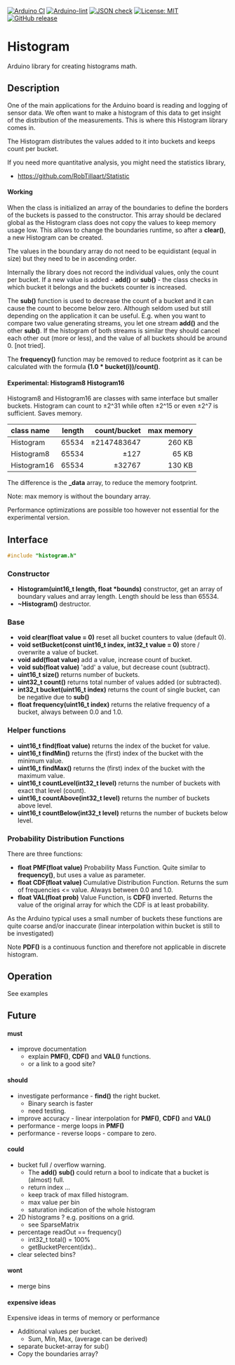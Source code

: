
[![Arduino CI](https://github.com/RobTillaart/Histogram/workflows/Arduino%20CI/badge.svg)](https://github.com/marketplace/actions/arduino_ci)
[![Arduino-lint](https://github.com/RobTillaart/Histogram/actions/workflows/arduino-lint.yml/badge.svg)](https://github.com/RobTillaart/Histogram/actions/workflows/arduino-lint.yml)
[![JSON check](https://github.com/RobTillaart/Histogram/actions/workflows/jsoncheck.yml/badge.svg)](https://github.com/RobTillaart/Histogram/actions/workflows/jsoncheck.yml)
[![License: MIT](https://img.shields.io/badge/license-MIT-green.svg)](https://github.com/RobTillaart/Histogram/blob/master/LICENSE)
[![GitHub release](https://img.shields.io/github/release/RobTillaart/Histogram.svg?maxAge=3600)](https://github.com/RobTillaart/Histogram/releases)


# Histogram

Arduino library for creating histograms math.


## Description

One of the main applications for the Arduino board is reading and logging of sensor data.
We often want to make a histogram of this data to get insight of the distribution of the
measurements. This is where this Histogram library comes in.

The Histogram distributes the values added to it into buckets and keeps count per bucket.

If you need more quantitative analysis, you might need the statistics library, 
- https://github.com/RobTillaart/Statistic


#### Working

When the class is initialized an array of the boundaries to define the borders of the
buckets is passed to the constructor. This array should be declared global as the
Histogram class does not copy the values to keep memory usage low. This allows to change
the boundaries runtime, so after a **clear()**, a new Histogram can be created.

The values in the boundary array do not need to be equidistant (equal in size)
but they need to be in ascending order.

Internally the library does not record the individual values, only the count per bucket.
If a new value is added - **add()** or **sub()** - the class checks in which bucket it 
belongs and the buckets counter is increased.

The **sub()** function is used to decrease the count of a bucket and it can cause the 
count to become below zero. Although seldom used but still depending on the application 
it can be useful. E.g. when you want to compare two value generating streams, you let 
one stream **add()** and the other **sub()**. If the histogram of both streams is 
similar they should cancel each other out (more or less), and the value of all buckets 
should be around 0. \[not tried\].

The **frequency()** function may be removed to reduce footprint as it can be calculated 
with the formula **(1.0 \* bucket(i))/count()**.


#### Experimental: Histogram8 Histogram16

Histogram8 and Histogram16 are classes with same interface but smaller buckets. 
Histogram can count to ±2^31 while often ±2^15 or even ±2^7 is sufficient. Saves memory.

| class name  | length | count/bucket | max memory |
|:------------|-------:|-------------:|-----------:|
| Histogram   | 65534  | ±2147483647  |    260 KB  |
| Histogram8  | 65534  | ±127         |     65 KB  |
| Histogram16 | 65534  | ±32767       |    130 KB  |

The difference is the **\_data** array, to reduce the memory footprint.

Note: max memory is without the boundary array.

Performance optimizations are possible too however not essential for 
the experimental version.


## Interface 

```cpp
#include "histogram.h"
```

### Constructor

- **Histogram(uint16_t length, float \*bounds)** constructor, get an array of boundary values and array length. 
Length should be less than 65534.
- **~Histogram()** destructor.


### Base

- **void clear(float value = 0)** reset all bucket counters to value (default 0).
- **void setBucket(const uint16_t index, int32_t value = 0)** store / overwrite a value of bucket.
- **void add(float value)** add a value, increase count of bucket.
- **void sub(float value)** 'add' a value, but decrease count (subtract).
- **uint16_t size()** returns number of buckets.
- **uint32_t count()** returns total number of values added (or subtracted).
- **int32_t bucket(uint16_t index)** returns the count of single bucket, can be negative due to **sub()**
- **float frequency(uint16_t index)** returns the relative frequency of a bucket, always between 0.0 and 1.0.


### Helper functions

- **uint16_t find(float value)** returns the index of the bucket for value.
- **uint16_t findMin()** returns the (first) index of the bucket with the minimum value.
- **uint16_t findMax()** returns the (first) index of the bucket with the maximum value.
- **uint16_t countLevel(int32_t level)** returns the number of buckets with exact that level (count).
- **uint16_t countAbove(int32_t level)** returns the number of buckets above level.
- **uint16_t countBelow(int32_t level)** returns the number of buckets below level.


### Probability Distribution Functions

There are three functions:

- **float PMF(float value)** Probability Mass Function. Quite similar to **frequency()**, 
but uses a value as parameter.
- **float CDF(float value)** Cumulative Distribution Function. 
Returns the sum of frequencies <= value. Always between 0.0 and 1.0.
- **float VAL(float prob)** Value Function, is **CDF()** inverted. 
Returns the value of the original array for which the CDF is at least probability.

As the Arduino typical uses a small number of buckets these functions are quite 
coarse and/or inaccurate (linear interpolation within bucket is still to be investigated)

Note **PDF()** is a continuous function and therefore not applicable in discrete histogram.


## Operation

See examples


## Future


#### must
- improve documentation
  - explain **PMF()**, **CDF()** and **VAL()** functions.
  - or a link to a good site?


#### should
- investigate performance - **find()** the right bucket. 
  - Binary search is faster 
  - need testing.
- improve accuracy - linear interpolation for **PMF()**, **CDF()** and **VAL()**
- performance - merge loops in **PMF()**
- performance - reverse loops - compare to zero.


#### could
- bucket full / overflow warning. 
  - The **add()** **sub()** could return a bool to indicate that a bucket is (almost) full.
  - return index ...
  - keep track of max filled histogram.
  - max value per bin
  - saturation indication of the whole histogram
- 2D histograms ? e.g. positions on a grid.
  - see SparseMatrix
- percentage readOut == frequency()
  - int32_t total() = 100%
  - getBucketPercent(idx).. 
- clear selected bins?

#### wont
- merge bins


#### expensive ideas

Expensive ideas in terms of memory or performance

- Additional values per bucket.
  - Sum, Min, Max, (average can be derived)
- separate bucket-array for sub()
- Copy the boundaries array?


